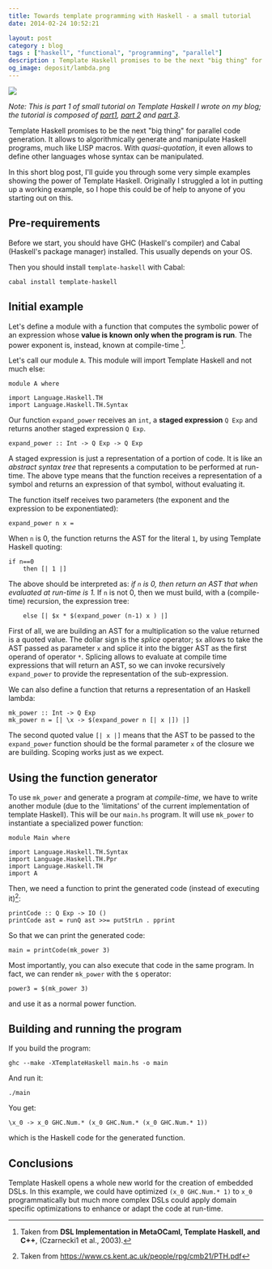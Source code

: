 ```yaml
---
title: Towards template programming with Haskell - a small tutorial
date: 2014-02-24 10:52:21

layout: post
category : blog 
tags : ["haskell", "functional", "programming", "parallel"] 
description : Template Haskell promises to be the next "big thing" for parallel code generation. In this short blog post, I'll guide you through some very simple examples showing the power of Template Haskell.
og_image: deposit/lambda.png
---
```



<a href=""> 
    <img class="center" src="http://www.vittoriozaccaria.net/deposit/lambda.png"></img>
</a>



*Note: This is part 1 of small tutorial on Template Haskell I wrote on my blog; the tutorial is composed of [part1](http://www.vittoriozaccaria.net/blog/2014/02/24/towards-template-programming-with-haskell.html), [part 2](http://www.vittoriozaccaria.net/blog/2014/03/12/implementing-a-simple-dsp-filter-library-with-template-haskell.html) and [part 3](http://www.vittoriozaccaria.net/blog/2014/03/21/symbolically-optimize-dsp-filters-with-template-haskell.html)*.

Template Haskell promises to be the next "big thing" for parallel code
generation. It allows to algorithmically generate and manipulate Haskell programs, much like LISP macros. With *quasi-quotation*, it even allows to define other languages whose syntax can be manipulated.

In this short blog post, I'll guide you through some very simple examples showing the power of Template Haskell.
Originally I struggled a lot in putting up a working example, so I hope this could be of help to anyone of you starting out on this. 

Pre-requirements
----------------

Before we start, you should have GHC (Haskell's compiler) and Cabal (Haskell's package manager) installed. This usually depends on your OS.

Then you should install `template-haskell` with Cabal:

    cabal install template-haskell


Initial example
----------------

Let's define a module with a function that computes the symbolic power of an expression whose **value is known only when the program is run**. The power exponent is, instead, known at compile-time [^1].

[^1]: Taken from 
**DSL Implementation in MetaOCaml, Template Haskell, and C++**, (Czarnecki1 et al., 2003).

Let's call our module `A`. This module will import Template Haskell and not much else: 

    module A where
     
    import Language.Haskell.TH
    import Language.Haskell.TH.Syntax

Our function `expand_power` receives an `int`, a **staged expression** `Q Exp` and returns another staged expression `Q Exp`.

    expand_power :: Int -> Q Exp -> Q Exp

A staged expression is just a representation of a portion of code. It is like an *abstract syntax tree*
that represents a computation to be performed at run-time. The above type means that the function
receives a representation of a symbol and returns an expression of that symbol, without evaluating it.

The function itself receives  two parameters (the exponent and the expression to be exponentiated):

    expand_power n x =

When `n` is 0, the function returns the AST for the literal `1`, by using Template Haskell quoting:

    if n==0
        then [| 1 |]

The above should be interpreted as: *if `n` is 0, then return an AST that when evaluated at run-time 
is 1.* If `n` is not 0, then we must build, with a (compile-time) recursion, the expression tree:

        else [| $x * $(expand_power (n-1) x ) |]

First of all, we are building an AST for a multiplication so the value returned is a quoted value. The dollar sign 
is the *splice* operator; `$x` allows to take the AST passed as parameter `x` and splice it into the bigger AST as the first operand 
of operator `*`. Splicing allows to evaluate at compile time expressions that will return an AST, so we can invoke
recursively `expand_power` to provide the representation of the sub-expression.


We can also define a function that returns a representation of an Haskell lambda:

    mk_power :: Int -> Q Exp
    mk_power n = [| \x -> $(expand_power n [| x |]) |]

The second quoted value `[| x |]` means that the AST to be passed to the `expand_power` function
should be the formal parameter `x` of the closure we are building. Scoping works just as we expect.

Using the function generator
----------------------------

To use `mk_power` and generate a program at *compile-time*, we have to 
write another module (due to the 'limitations' of the current implementation of template Haskell). This will be our `main.hs` program. It will use `mk_power` to instantiate a specialized power function:

    module Main where

    import Language.Haskell.TH.Syntax
    import Language.Haskell.TH.Ppr
    import Language.Haskell.TH
    import A

Then, we need a function to print the generated code (instead of executing it)[^2]:

    printCode :: Q Exp -> IO ()
    printCode ast = runQ ast >>= putStrLn . pprint

[^2]: Taken from https://www.cs.kent.ac.uk/people/rpg/cmb21/PTH.pdf

So that we can print the generated code:

    main = printCode(mk_power 3)

Most importantly, you can also execute that code in the same program. In fact, we can render `mk_power` with the `$` operator:

    power3 = $(mk_power 3)  

and use it as a normal power function. 


Building and running the program
----------------------------

If you build the program: 

    ghc --make -XTemplateHaskell main.hs -o main

And run it:

    ./main

You get: 

    \x_0 -> x_0 GHC.Num.* (x_0 GHC.Num.* (x_0 GHC.Num.* 1))

which is the Haskell code for the generated function.

Conclusions
-----------

Template Haskell opens a whole new world for the creation of embedded DSLs. In this example, we could have optimized `(x_0 GHC.Num.* 1)` to `x_0` programmatically but much more complex DSLs could apply domain specific optimizations to enhance or adapt the code at run-time. 

